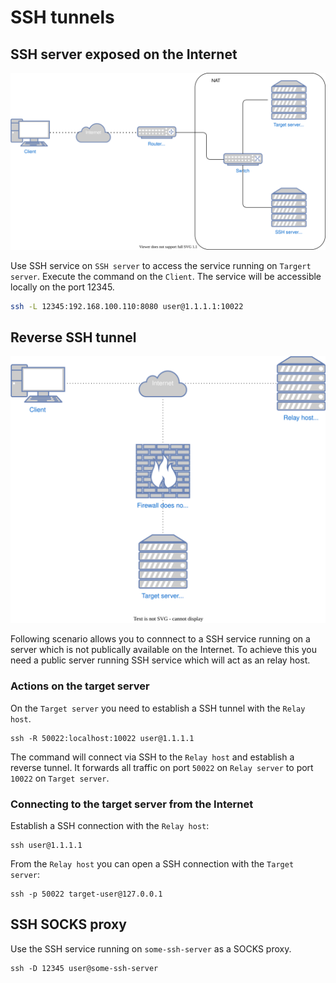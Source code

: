 # SSH tunnels

## SSH server exposed on the Internet

![Diagram-1](./assets/ssh-tunnels-1.svg)

Use SSH service on `SSH server` to access the service running on `Targert server`. Execute the command on the `Client`. The service will be accessible locally on the port 12345.

```sh
ssh -L 12345:192.168.100.110:8080 user@1.1.1.1:10022
```

## Reverse SSH tunnel

![Diagram-2](./assets/ssh-tunnels-2.svg)

Following scenario allows you to connnect to a SSH service running on a server which is not publically available on the Internet. To achieve this you need a public server running SSH service which will act as an relay host.

### Actions on the target server

On the `Target server` you need to establish a SSH tunnel with the `Relay host`.

```shell
ssh -R 50022:localhost:10022 user@1.1.1.1
```

The command will connect via SSH to the `Relay host` and establish a reverse tunnel. It forwards all traffic on port `50022` on `Relay server` to port `10022` on `Target server`.

### Connecting to the target server from the Internet

Establish a SSH connection with the `Relay host`:

```shell
ssh user@1.1.1.1
```

From the `Relay host` you can open a SSH connection with the `Target server`:

```
ssh -p 50022 target-user@127.0.0.1
```

## SSH SOCKS proxy

Use the SSH service running on `some-ssh-server` as a SOCKS proxy.

```
ssh -D 12345 user@some-ssh-server
```
